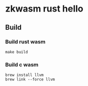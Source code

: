 zkwasm rust hello
=================

## Build

### Build rust wasm

```
make build
```

### Build c wasm

```
brew install llvm
brew link --force llvm
```

